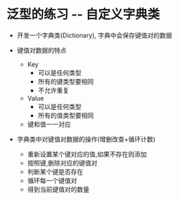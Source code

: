 # 泛型的练习 -- 自定义字典类

- 开发一个字典类(Dictionary), 字典中会保存键值对的数据

- 键值对数据的特点
    - Key
        - 可以是任何类型
        - 所有的键类型要相同
        - 不允许重复
    - Value
        - 可以是任何类型
        - 所有的值类型要相同
    - 键和值一一对应

- 字典类中对键值对数据的操作(增删改查+循环计数)
    - 重新设置某个键对应的值,如果不存在则添加
    - 按照键,删除对应的键值对
    - 判断某个键是否存在
    - 循环每一个键值对
    - 得到当前键值对的数量